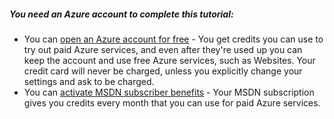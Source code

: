 <!-- deleted by customization
> [AZURE.NOTE] <a name="note"></a>You need an Azure account to complete this tutorial:
  >
  > + You can [open an Azure account for free](/pricing/1rmb-trial/?WT.mc_id=A261C142F): You get credits you can use to try out paid Azure services, and even after they're used up you can keep the account and use free Azure services, such as Websites. Your credit card will never be charged, unless you explicitly change your settings and ask to be charged.
  >
  > + You can [activate MSDN subscriber benefits](/pricing/member-offers/msdn-benefits-details/?WT.mc_id=A261C142F): Your MSDN subscription gives you credits every month that you can use for paid Azure services.
-->
<!-- keep by customization: begin -->
<div class="wa-note">
  <span class="wa-icon-bulb"></span>
  <h5><a name="note"></a>You need an Azure account to complete this tutorial:</h5>
  <!-- keep by customization: begin --> <ul> <!-- keep by customization: end -->
  <!-- keep by customization: begin --> <li>You <!-- keep by customization: end --> can <!-- keep by customization: begin --> <a href="/pricing/1rmb-trial/?WT.mc_id=A261C142F">open <!-- keep by customization: end --> an Azure account for <!-- keep by customization: begin --> free</a> - <!-- keep by customization: end --> You get credits you can use to try out paid Azure services, and even after they're used up you can keep the account and use free Azure services, such as Websites. Your credit card will never be charged, unless you explicitly change your settings and ask to be <!-- keep by customization: begin --> charged.</li> <!-- keep by customization: end -->
    <li>You can <a href="/pricing/member-offers/msdn-benefits-details/?WT.mc_id=A261C142F">activate MSDN subscriber benefits</a> - Your MSDN subscription gives you credits every month that you can use for paid Azure services.</li>
  <!-- keep by customization: begin --> <ul> <!-- keep by customization: end -->
</div>
<!-- keep by customization: end -->

